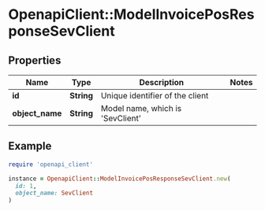 # OpenapiClient::ModelInvoicePosResponseSevClient

## Properties

| Name | Type | Description | Notes |
| ---- | ---- | ----------- | ----- |
| **id** | **String** | Unique identifier of the client |  |
| **object_name** | **String** | Model name, which is &#39;SevClient&#39; |  |

## Example

```ruby
require 'openapi_client'

instance = OpenapiClient::ModelInvoicePosResponseSevClient.new(
  id: 1,
  object_name: SevClient
)
```

